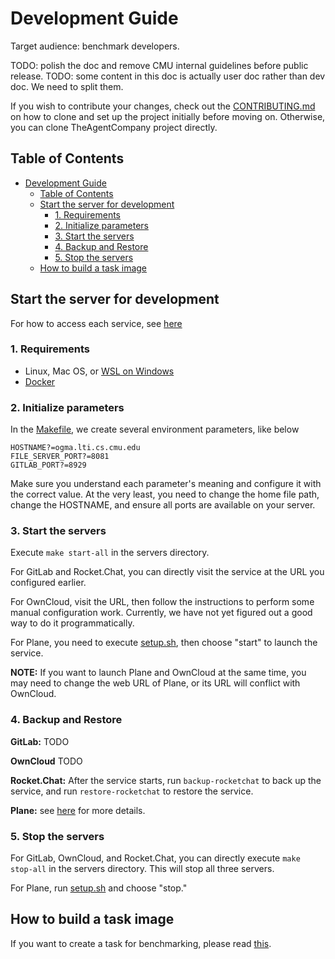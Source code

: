 # Development Guide

Target audience: benchmark developers.

TODO: polish the doc and remove CMU internal guidelines before public release.
TODO: some content in this doc is actually user doc rather than dev doc. We need to split them.

If you wish to contribute your changes, check out the [CONTRIBUTING.md](./CONTRIBUTING.md) on how to clone and set up the project initially before moving on. Otherwise, you can clone TheAgentCompany project directly.

## Table of Contents

- [Development Guide](#development-guide)
  - [Table of Contents](#table-of-contents)
  - [Start the server for development](#start-the-server-for-development)
    - [1. Requirements](#1-requirements)
    - [2. Initialize parameters](#2-initialize-parameters)
    - [3. Start the servers](#3-start-the-servers)
    - [4. Backup and Restore](#4-backup-and-restore)
    - [5. Stop the servers](#5-stop-the-servers)
  - [How to build a task image](#how-to-build-a-task-image)



## Start the server for development

For how to access each service, see [here](./servers/README.md)

### 1. Requirements
* Linux, Mac OS, or [WSL on Windows](https://learn.microsoft.com/en-us/windows/wsl/install)
* [Docker](https://docs.docker.com/engine/install/)

### 2. Initialize parameters
In the [Makefile](./servers/Makefile), we create several environment parameters, like below
```
HOSTNAME?=ogma.lti.cs.cmu.edu
FILE_SERVER_PORT?=8081
GITLAB_PORT?=8929
```
Make sure you understand each parameter's meaning and configure it with the correct value. At the very least, you need to change the home file path, change the HOSTNAME, and ensure all ports are available on your server.

### 3. Start the servers
Execute `make start-all` in the servers directory.

For GitLab and Rocket.Chat, you can directly visit the service at the URL you configured earlier.

For OwnCloud, visit the URL, then follow the instructions to perform some manual configuration work. Currently, we have not yet figured out a good way to do it programmatically.

For Plane, you need to execute [setup.sh](./servers/plane/setup.sh), then choose "start" to launch the service.

**NOTE:** If you want to launch Plane and OwnCloud at the same time, you may need to change the web URL of Plane, or its URL will conflict with OwnCloud.

### 4. Backup and Restore
**GitLab:** TODO

**OwnCloud** TODO

**Rocket.Chat:** After the service starts, run `backup-rocketchat` to back up the service, and run `restore-rocketchat` to restore the service.

**Plane:** see [here](./servers/plane/README.md) for more details.

### 5. Stop the servers
For GitLab, OwnCloud, and Rocket.Chat, you can directly execute `make stop-all` in the servers directory. This will stop all three servers.

For Plane, run [setup.sh](./servers/plane/setup.sh) and choose "stop."

## How to build a task image
If you want to create a task for benchmarking, please read [this](./workspaces/tasks/example/README.md).

